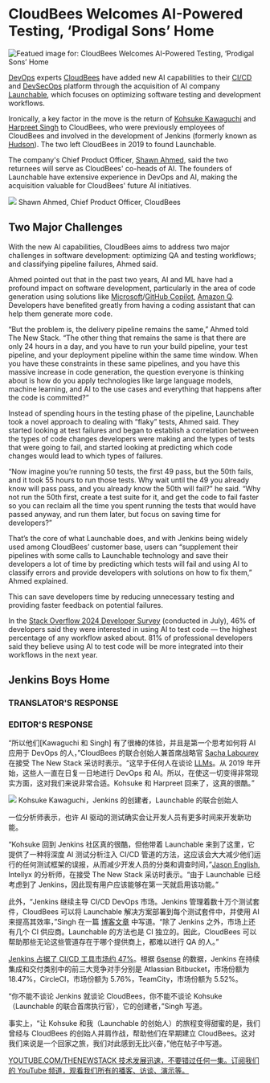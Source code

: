 # CloudBees Welcomes AI-Powered Testing, ‘Prodigal Sons’ Home

![Featued image for: CloudBees Welcomes AI-Powered Testing, ‘Prodigal Sons’ Home](https://cdn.thenewstack.io/media/2024/08/3d9881df-welcome-sign-724689_1280-1-1024x576.jpg)

[DevOps](https://thenewstack.io/devops/) experts [CloudBees](https://thenewstack.io/cloudbees-scales-jenkins-redefines-devsecops/) have added new AI capabilities to their [CI/CD](https://thenewstack.io/ci-cd/) and [DevSecOps](https://thenewstack.io/kubernetes-security-report-evolving-landscape-of-devsecops/) platform through the acquisition of AI company [Launchable](https://www.launchableinc.com/), which focuses on optimizing software testing and development workflows.

Ironically, a key factor in the move is the return of [Kohsuke Kawaguchi](https://www.linkedin.com/in/kohsukekawaguchi/) and [Harpreet Singh](https://www.linkedin.com/in/singhharpreet/) to CloudBees, who were previously employees of CloudBees and involved in the development of Jenkins (formerly known as [Hudson](https://en.wikipedia.org/wiki/Hudson_(software))). The two left CloudBees in 2019 to found Launchable.

The company's Chief Product Officer, [Shawn Ahmed](https://www.linkedin.com/in/shawnahmed/), said the two returnees will serve as CloudBees' co-heads of AI. The founders of Launchable have extensive experience in DevOps and AI, making the acquisition valuable for CloudBees' future AI initiatives.

![](https://cdn.thenewstack.io/media/2024/08/252320d6-image001-4-1-300x300.png)
Shawn Ahmed, Chief Product Officer, CloudBees

## Two Major Challenges

With the new AI capabilities, CloudBees aims to address two major challenges in software development: optimizing QA and testing workflows; and classifying pipeline failures, Ahmed said.

Ahmed pointed out that in the past two years, AI and ML have had a profound impact on software development, particularly in the area of code generation using solutions like [Microsoft](https://news.microsoft.com/?utm_content=inline+mention)/[GitHub Copilot](https://thenewstack.io/github-copilot-a-powerful-controversial-autocomplete-for-developers/), [Amazon](https://aws.amazon.com/?utm_content=inline+mention)[ Q](https://thenewstack.io/amazon-q-apps-ai-powered-development-for-all/). Developers have benefited greatly from having a coding assistant that can help them generate more code.

“But the problem is, the delivery pipeline remains the same,” Ahmed told The New Stack. “The other thing that remains the same is that there are only 24 hours in a day, and you have to run your build pipeline, your test pipeline, and your deployment pipeline within the same time window. When you have these constraints in these same pipelines, and you have this massive increase in code generation, the question everyone is thinking about is how do you apply technologies like large language models, machine learning, and AI to the use cases and everything that happens after the code is committed?”

Instead of spending hours in the testing phase of the pipeline, Launchable took a novel approach to dealing with “flaky” tests, Ahmed said. They started looking at test failures and began to establish a correlation between the types of code changes developers were making and the types of tests that were going to fail, and started looking at predicting which code changes would lead to which types of failures.

“Now imagine you’re running 50 tests, the first 49 pass, but the 50th fails, and it took 55 hours to run those tests. Why wait until the 49 you already know will pass pass, and you already know the 50th will fail?” he said. “Why not run the 50th first, create a test suite for it, and get the code to fail faster so you can reclaim all the time you spent running the tests that would have passed anyway, and run them later, but focus on saving time for developers?”

That’s the core of what Launchable does, and with Jenkins being widely used among CloudBees’ customer base, users can “supplement their pipelines with some calls to Launchable technology and save their developers a lot of time by predicting which tests will fail and using AI to classify errors and provide developers with solutions on how to fix them,” Ahmed explained.

This can save developers time by reducing unnecessary testing and providing faster feedback on potential failures.

In the [Stack Overflow 2024 Developer Survey](https://survey.stackoverflow.co/2024/) (conducted in July), 46% of developers said they were interested in using AI to test code — the highest percentage of any workflow asked about. 81% of professional developers said they believe using AI to test code will be more integrated into their workflows in the next year.

## Jenkins Boys Home


### TRANSLATOR'S RESPONSE

### EDITOR'S RESPONSE
“所以他们[Kawaguchi 和 Singh] 有了很棒的体验，并且是第一个思考如何将 AI 应用于 DevOps 的人，”CloudBees 的联合创始人兼首席战略官 [Sacha Labourey](https://www.linkedin.com/in/sachalabourey) 在接受 The New Stack 采访时表示。“这早于任何人在谈论 [LLMs](https://thenewstack.io/choosing-when-to-use-or-not-use-llms-as-a-developer/)。从 2019 年开始，这些人一直在日复一日地进行 DevOps 和 AI。所以，在使这一切变得非常现实方面，这对我们来说非常合适。Kohsuke 和 Harpreet 回来了，这真的很酷。”

![](https://cdn.thenewstack.io/media/2024/08/ebe40b25-kohsuke-300x296.jpg)
Kohsuke Kawaguchi，Jenkins 的创建者，Launchable 的联合创始人

一位分析师表示，也许 AI 驱动的测试确实会让开发人员有更多时间来开发新功能。

“Kohsuke 回到 Jenkins 社区真的很酷，但他带着 Launchable 来到了这里，它提供了一种将深度 AI 测试分析注入 CI/CD 管道的方法，这应该会大大减少他们运行的任何测试框架的误报，从而减少开发人员的分类和调查时间，”[Jason English](https://www.linkedin.com/in/jasonenglish/), Intellyx 的分析师，在接受 The New Stack 采访时表示。“由于 Launchable 已经考虑到了 Jenkins，因此现有用户应该能够在第一天就启用该功能。”

此外，“Jenkins 继续主导 CI/CD DevOps 市场。Jenkins 管理着数十万个测试套件，CloudBees 可以将 Launchable 解决方案部署到每个测试套件中，并使用 AI 来提高其效率，”Singh 在一篇 [博客文章](https://www.launchableinc.com/blog/cloudbees-acquires-launchable-to-bring-ai-powered-insights/) 中写道。“除了 Jenkins 之外，市场上还有几个 CI 供应商。Launchable 的方法也是 CI 独立的。因此，CloudBees 可以帮助那些无论这些管道存在于哪个提供商上，都难以进行 QA 的人。”

[Jenkins 占据了 CI/CD 工具市场约 47%](https://6sense.com/tech/continuos-integration/jenkins-market-share)。根据 [6sense](https://6sense.com/) 的数据，Jenkins 在持续集成和交付类别中的前三大竞争对手分别是 Atlassian Bitbucket，市场份额为 18.47%，CircleCI，市场份额为 5.76%，TeamCity，市场份额为 5.52%。

“你不能不谈论 Jenkins 就谈论 CloudBees，你不能不谈论 Kohsuke（Launchable 的联合首席执行官），它的创建者，”Singh 写道。

事实上，“让 Kohsuke 和我（Launchable 的创始人）的旅程变得甜蜜的是，我们曾经与 CloudBees 的创始人并肩作战，帮助他们在早期建立 CloudBees。这对我们来说是一个回家之旅，我们对此感到无比兴奋，”他在帖子中写道。

[
YOUTUBE.COM/THENEWSTACK
技术发展迅速，不要错过任何一集。订阅我们的 YouTube
频道，观看我们所有的播客、访谈、演示等。
](https://youtube.com/thenewstack?sub_confirmation=1)